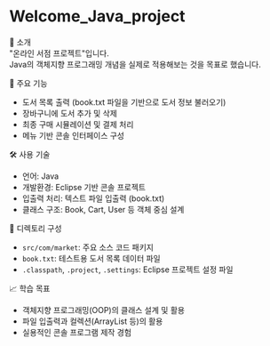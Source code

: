 Welcome_Java_project
=====================

📌 소개  
"온라인 서점 프로젝트"입니다.  
Java의 객체지향 프로그래밍 개념을 실제로 적용해보는 것을 목표로 했습니다.

📁 주요 기능  
- 도서 목록 출력 (book.txt 파일을 기반으로 도서 정보 불러오기)  
- 장바구니에 도서 추가 및 삭제  
- 최종 구매 시뮬레이션 및 결제 처리  
- 메뉴 기반 콘솔 인터페이스 구성

🛠 사용 기술  
- 언어: Java  
- 개발환경: Eclipse 기반 콘솔 프로젝트  
- 입출력 처리: 텍스트 파일 입출력 (book.txt)  
- 클래스 구조: Book, Cart, User 등 객체 중심 설계

📂 디렉토리 구성  
- `src/com/market`: 주요 소스 코드 패키지  
- `book.txt`: 테스트용 도서 목록 데이터 파일  
- `.classpath`, `.project`, `.settings`: Eclipse 프로젝트 설정 파일

📈 학습 목표  
- 객체지향 프로그래밍(OOP)의 클래스 설계 및 활용  
- 파일 입출력과 컬렉션(ArrayList 등)의 활용  
- 실용적인 콘솔 프로그램 제작 경험
